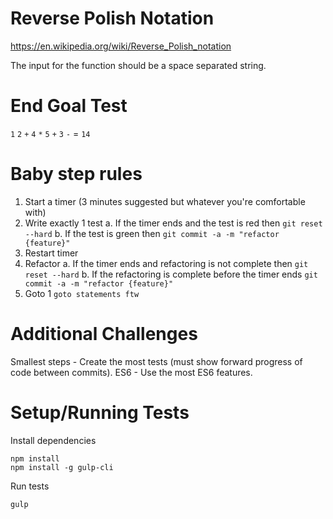 # Reverse Polish Notation
https://en.wikipedia.org/wiki/Reverse_Polish_notation

The input for the function should be a space separated string.

# End Goal Test
`1` `2` `+` `4` `*` `5` `+` `3` `-` = `14`

# Baby step rules
1. Start a timer (3 minutes suggested but whatever you're comfortable with)
2. Write exactly 1 test
    a. If the timer ends and the test is red then `git reset --hard`
    b. If the test is green then `git commit -a -m "refactor {feature}"`
4. Restart timer
5. Refactor
    a. If the timer ends and refactoring is not complete then `git reset --hard`
    b. If the refactoring is complete before the timer ends `git commit -a -m "refactor {feature}"`
6. Goto 1 `goto statements ftw`

# Additional Challenges
Smallest steps - Create the most tests (must show forward progress of code between commits).
ES6 - Use the most ES6 features.

# Setup/Running Tests
Install dependencies
```
npm install
npm install -g gulp-cli
```

Run tests
```
gulp
```